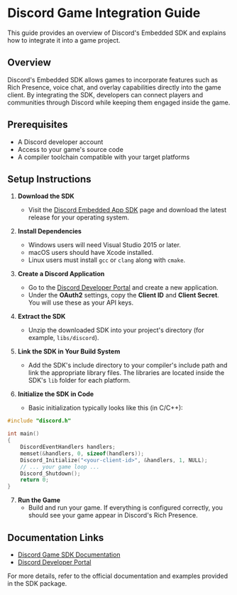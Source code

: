 # Discord Game Integration Guide

This guide provides an overview of Discord's Embedded SDK and explains how to integrate it into a game project.

## Overview

Discord's Embedded SDK allows games to incorporate features such as Rich Presence, voice chat, and overlay capabilities directly into the game client. By integrating the SDK, developers can connect players and communities through Discord while keeping them engaged inside the game.

## Prerequisites

- A Discord developer account
- Access to your game's source code
- A compiler toolchain compatible with your target platforms

## Setup Instructions

1. **Download the SDK**
   - Visit the [Discord Embedded App SDK](https://discord.com/developers/docs/game-sdk/sdk-starter-guide) page and download the latest release for your operating system.

2. **Install Dependencies**
   - Windows users will need Visual Studio 2015 or later.
   - macOS users should have Xcode installed.
   - Linux users must install `gcc` or `clang` along with `cmake`.

3. **Create a Discord Application**
   - Go to the [Discord Developer Portal](https://discord.com/developers/applications) and create a new application.
   - Under the **OAuth2** settings, copy the **Client ID** and **Client Secret**. You will use these as your API keys.

4. **Extract the SDK**
   - Unzip the downloaded SDK into your project's directory (for example, `libs/discord`).

5. **Link the SDK in Your Build System**
   - Add the SDK's include directory to your compiler's include path and link the appropriate library files. The libraries are located inside the SDK's `lib` folder for each platform.

6. **Initialize the SDK in Code**
   - Basic initialization typically looks like this (in C/C++):

```c
#include "discord.h"

int main()
{
    DiscordEventHandlers handlers;
    memset(&handlers, 0, sizeof(handlers));
    Discord_Initialize("<your-client-id>", &handlers, 1, NULL);
    // ... your game loop ...
    Discord_Shutdown();
    return 0;
}
```

7. **Run the Game**
   - Build and run your game. If everything is configured correctly, you should see your game appear in Discord's Rich Presence.

## Documentation Links

- [Discord Game SDK Documentation](https://discord.com/developers/docs/game-sdk/sdk-starter-guide)
- [Discord Developer Portal](https://discord.com/developers/applications)

For more details, refer to the official documentation and examples provided in the SDK package.

